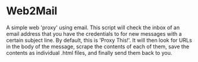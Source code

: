 Web2Mail
==============

A simple web 'proxy' using email. This script will check the inbox of an email address that you have the credentials to for new messages with a certain subject line. By default, this is 'Proxy This!'. It will then look for URLs in the body of the message, scrape the contents of each of them, save the contents as individual .html files, and finally send them back to you.
